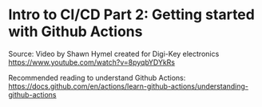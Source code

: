 # Intro to CI/CD Part 2: Getting started with Github Actions

Source: Video by Shawn Hymel created for Digi-Key electronics 
https://www.youtube.com/watch?v=8pyqbYDYkRs

Recommended reading to understand Github Actions:
https://docs.github.com/en/actions/learn-github-actions/understanding-github-actions


